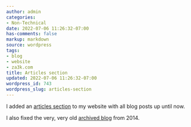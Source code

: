 ```yaml
---
author: admin
categories:
- Non-Technical
date: 2022-07-06 11:26:32-07:00
has-comments: false
markup: markdown
source: wordpress
tags:
- blog
- website
- za3k.com
title: Articles section
updated: 2022-07-06 11:26:32-07:00
wordpress_id: 743
wordpress_slug: articles-section
---
```

I added an [articles section](https://za3k.com/blog) to my website with all blog posts up until now.

I also fixed the very, very old [archived blog](https://za3k.com/archive/wordpress/) from 2014.
